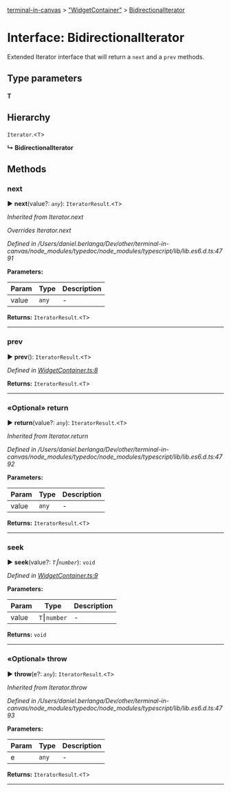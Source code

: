 [terminal-in-canvas](../README.md) > ["WidgetContainer"](../modules/_widgetcontainer_.md) > [BidirectionalIterator](../interfaces/_widgetcontainer_.bidirectionaliterator.md)



# Interface: BidirectionalIterator


Extended Iterator interface that will return a `next` and a `prev` methods.

## Type parameters
#### T 
## Hierarchy


 `Iterator`.<`T`>

**↳ BidirectionalIterator**








## Methods
<a id="next"></a>

###  next

► **next**(value?: *`any`*): `IteratorResult`.<`T`>



*Inherited from Iterator.next*

*Overrides Iterator.next*

*Defined in /Users/daniel.berlanga/Dev/other/terminal-in-canvas/node_modules/typedoc/node_modules/typescript/lib/lib.es6.d.ts:4791*



**Parameters:**

| Param | Type | Description |
| ------ | ------ | ------ |
| value | `any`   |  - |





**Returns:** `IteratorResult`.<`T`>





___

<a id="prev"></a>

###  prev

► **prev**(): `IteratorResult`.<`T`>



*Defined in [WidgetContainer.ts:8](https://github.com/danikaze/terminal-in-canvas/blob/04a5bae/src/WidgetContainer.ts#L8)*





**Returns:** `IteratorResult`.<`T`>





___

<a id="return"></a>

### «Optional» return

► **return**(value?: *`any`*): `IteratorResult`.<`T`>



*Inherited from Iterator.return*

*Defined in /Users/daniel.berlanga/Dev/other/terminal-in-canvas/node_modules/typedoc/node_modules/typescript/lib/lib.es6.d.ts:4792*



**Parameters:**

| Param | Type | Description |
| ------ | ------ | ------ |
| value | `any`   |  - |





**Returns:** `IteratorResult`.<`T`>





___

<a id="seek"></a>

###  seek

► **seek**(value?: *`T`⎮`number`*): `void`



*Defined in [WidgetContainer.ts:9](https://github.com/danikaze/terminal-in-canvas/blob/04a5bae/src/WidgetContainer.ts#L9)*



**Parameters:**

| Param | Type | Description |
| ------ | ------ | ------ |
| value | `T`⎮`number`   |  - |





**Returns:** `void`





___

<a id="throw"></a>

### «Optional» throw

► **throw**(e?: *`any`*): `IteratorResult`.<`T`>



*Inherited from Iterator.throw*

*Defined in /Users/daniel.berlanga/Dev/other/terminal-in-canvas/node_modules/typedoc/node_modules/typescript/lib/lib.es6.d.ts:4793*



**Parameters:**

| Param | Type | Description |
| ------ | ------ | ------ |
| e | `any`   |  - |





**Returns:** `IteratorResult`.<`T`>





___


